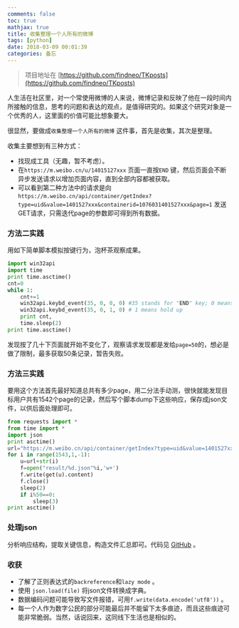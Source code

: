 ```yaml
---
comments: false
toc: true
mathjax: true
title: 收集整理一个人所有的微博
tags: [python]
date: 2018-03-09 00:01:39
categories: 备忘
---
```


> 项目地址在  [https://github.com/findneo/TKposts](https://github.com/findneo/TKposts) 

人生活在社区里，对一个常使用微博的人来说，微博记录和反映了他在一段时间内所接触的信息，思考的问题和表达的观点，是值得研究的。如果这个研究对象是一个优秀的人，这里面的价值可能比想象要大。

很显然，要做成`收集整理一个人所有的微博` 这件事，首先是收集，其次是整理。

收集主要想到有三种方式：

- 找现成工具（无趣，暂不考虑）。
- 在`https://m.weibo.cn/u/14015127xxx` 页面一直按`END` 键，然后页面会不断异步发送请求以增加页面内容，直到全部内容都被获取。
- 可以看到第二种方法中的请求是向`https://m.weibo.cn/api/container/getIndex?type=uid&value=1401527xxx&containerid=1076031401527xxx&page=1` 发送GET请求，只需迭代page的参数即可得到所有数据。

### 方法二实践

用如下简单脚本模拟按键行为，泡杯茶观察成果。

```python
import win32api
import time
print time.asctime()
cnt=0
while 1:
	cnt+=1
	win32api.keybd_event(35, 0, 0, 0) #35 stands for "END" key; 0 means hold down
 	win32api.keybd_event(35, 0, 1, 0) # 1 means hold up 
	print cnt,
	time.sleep(2)
print time.asctime()
```

发现按了几十下页面就开始不变化了，观察请求发现都是发给`page=50`的，想必是做了限制，最多获取50条记录，暂告失败。

### 方法三实践

要用这个方法首先最好知道总共有多少page，用二分法手动测，很快就能发现目标用户共有1542个page的记录，然后写个脚本dump下这些响应，保存成json文件，以供后面处理即可。

```python
from requests import * 
from time import *
import json
print asctime()
url="https://m.weibo.cn/api/container/getIndex?type=uid&value=1401527xxx&containerid=1076031401527xxx&page="
for i in range(1543,1,-1):
	u=url+str(i)
	f=open("result/%d.json"%i,'w+')
	f.write(get(u).content)
	f.close()
	sleep(2)
	if i%50==0:
		sleep(3)
print asctime()
```

### 处理json

分析响应结构，提取关键信息，构造文件汇总即可。代码见  [GitHub](https://github.com/findneo/TKposts/blob/master/parse_json.py) 。

### 收获

- 了解了正则表达式的`backreference`和`lazy mode` 。
- 使用 `json.load(file)` 将json文件转换成字典。
- 数据编码问题可能导致写文件报错，可用`f.write(data.encode('utf8'))` 。
- 每一个人作为数字公民的部分可能最后并不能留下太多痕迹，而且这些痕迹可能非常脆弱。当然，话说回来，这同线下生活也是相似的。

